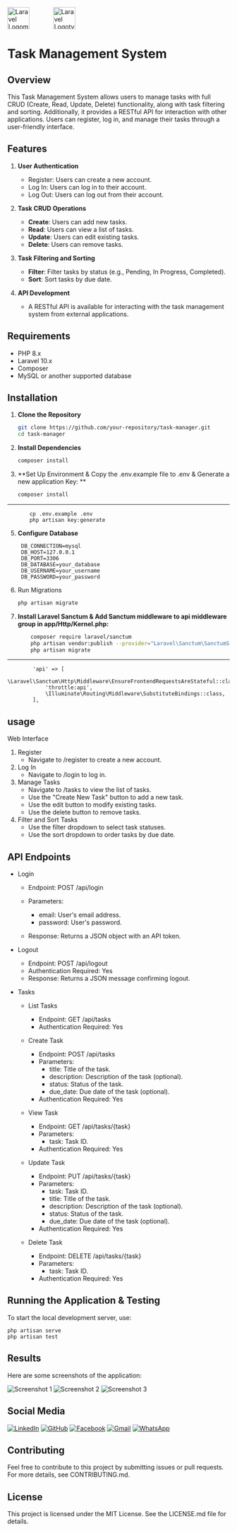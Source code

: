 
<p>
    <img src="https://laravel.com/img/logomark.min.svg" alt="Laravel Logomark" height="50" style="margin-right: 50px; vertical-align: middle;" />
    <img src="https://laravel.com/img/logotype.min.svg" alt="Laravel Logotype" height="50" style="vertical-align: middle;" />
</p>


# Task Management System 
## Overview

This Task Management System allows users to manage tasks with full CRUD (Create, Read, Update, Delete) functionality, along with task filtering and sorting. Additionally, it provides a RESTful API for interaction with other applications. Users can register, log in, and manage their tasks through a user-friendly interface.

## Features

1. **User Authentication**
   - Register: Users can create a new account.
   - Log In: Users can log in to their account.
   - Log Out: Users can log out from their account.

2. **Task CRUD Operations**
   - **Create**: Users can add new tasks.
   - **Read**: Users can view a list of tasks.
   - **Update**: Users can edit existing tasks.
   - **Delete**: Users can remove tasks.

3. **Task Filtering and Sorting**
   - **Filter**: Filter tasks by status (e.g., Pending, In Progress, Completed).
   - **Sort**: Sort tasks by due date.

4. **API Development**
   - A RESTful API is available for interacting with the task management system from external applications.

## Requirements

- PHP 8.x
- Laravel 10.x
- Composer
- MySQL or another supported database

## Installation
1. **Clone the Repository**
    
   ```bash
   git clone https://github.com/your-repository/task-manager.git
   cd task-manager
   
2. **Install Dependencies**
    
   ```bash
   composer install
   
3. **Set Up Environment & Copy the .env.example file to .env & Generate a new application Key: **
       
   ```bash
   composer install
----
           cp .env.example .env
           php artisan key:generate

5. **Configure Database**

   ```env
    DB_CONNECTION=mysql
    DB_HOST=127.0.0.1
    DB_PORT=3306
    DB_DATABASE=your_database
    DB_USERNAME=your_username
    DB_PASSWORD=your_password
   
6. Run Migrations
   
   ```bash
   php artisan migrate
   
8. **Install Laravel Sanctum & Add Sanctum middleware to api middleware group in app/Http/Kernel.php:**

   ```bash
       composer require laravel/sanctum
       php artisan vendor:publish --provider="Laravel\Sanctum\SanctumServiceProvider"
       php artisan migrate
----
            'api' => [
                \Laravel\Sanctum\Http\Middleware\EnsureFrontendRequestsAreStateful::class,
                'throttle:api',
                \Illuminate\Routing\Middleware\SubstituteBindings::class,
            ],

## usage
Web Interface

1. Register
   - Navigate to /register to create a new account.
2. Log In
   - Navigate to /login to log in.
3. Manage Tasks
   - Navigate to /tasks to view the list of tasks.
   - Use the "Create New Task" button to add a new task.
   - Use the edit button to modify existing tasks.
   - Use the delete button to remove tasks.
4. Filter and Sort Tasks
   - Use the filter dropdown to select task statuses.
   - Use the sort dropdown to order tasks by due date.

## API Endpoints

- Login
  - Endpoint: POST /api/login
  - Parameters:
    - email: User's email address.
    - password: User's password.
      
  - Response: Returns a JSON object with an API token.

- Logout
  - Endpoint: POST /api/logout
  - Authentication Required: Yes
  - Response: Returns a JSON message confirming logout.

- Tasks
  - List Tasks
    - Endpoint: GET /api/tasks
    - Authentication Required: Yes
      
  - Create Task
    - Endpoint: POST /api/tasks
    - Parameters:
      - title: Title of the task.
      - description: Description of the task (optional).
      - status: Status of the task.
      - due_date: Due date of the task (optional).
    - Authentication Required: Yes
      
  - View Task
    - Endpoint: GET /api/tasks/{task}
    - Parameters:
      - task: Task ID.
    - Authentication Required: Yes
      
  - Update Task
    - Endpoint: PUT /api/tasks/{task}
    - Parameters:
      - task: Task ID.
      - title: Title of the task.
      - description: Description of the task (optional).
      - status: Status of the task.
      - due_date: Due date of the task (optional).
    - Authentication Required: Yes
      
  - Delete Task
    - Endpoint: DELETE /api/tasks/{task}
    - Parameters:
      - task: Task ID.
    - Authentication Required: Yes

## **Running the Application & Testing**
To start the local development server, use:

    php artisan serve
    php artisan test

## Results

Here are some screenshots of the application:

![Screenshot 1](results/screenshot1.png)
![Screenshot 2](results/screenshot2.png)
![Screenshot 3](results/screenshot3.png)

## Social Media

[![LinkedIn](https://img.shields.io/badge/LinkedIn-yourprofile-blue)](https://linkedin.com/in/alif-rahman-on-computer)
[![GitHub](https://img.shields.io/github/followers/yourprofile?style=social)](https://github.com/VOID-ALIF)
[![Facebook](https://img.shields.io/badge/Facebook-4267B2?logo=facebook&logoColor=white&style=for-the-badge)](https://www.facebook.com/alif.facebook)
[![Gmail](https://img.shields.io/badge/Gmail-D14836?logo=gmail&logoColor=white&style=for-the-badge)](mailto:alif.rahman.c@gmail.com)
[![WhatsApp](https://img.shields.io/badge/WhatsApp-25D366?logo=whatsapp&logoColor=white&style=for-the-badge)](https://wa.me/+8801300155542)

## Contributing
Feel free to contribute to this project by submitting issues or pull requests. For more details, see CONTRIBUTING.md.

## License
This project is licensed under the MIT License. See the LICENSE.md file for details.
